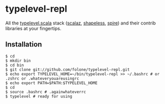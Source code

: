 typelevel-repl
==============

All the [typelevel.scala](http://typelevel.org/) stack ([scalaz](https://github.com/scalaz/scalaz), [shapeless](https://github.com/milessabin/shapeless), [spire](https://github.com/non/spire)) and their contrib libraries at your fingertips.

Installation
------------
```shell
$ cd
$ mkdir bin
$ cd bin
$ git clone git://github.com/folone/typelevel-repl.git
$ echo export TYPELEVEL_HOME=~/bin/typelevel-repl >> ~/.bashrc # or .zshrc or .whateveryouareusingrc
$ echo export PATH=$PATH:$TYPELEVEL_HOME
$ cd
$ source .bashrc # .againwhateverrc
$ typelevel # ready for using
```
